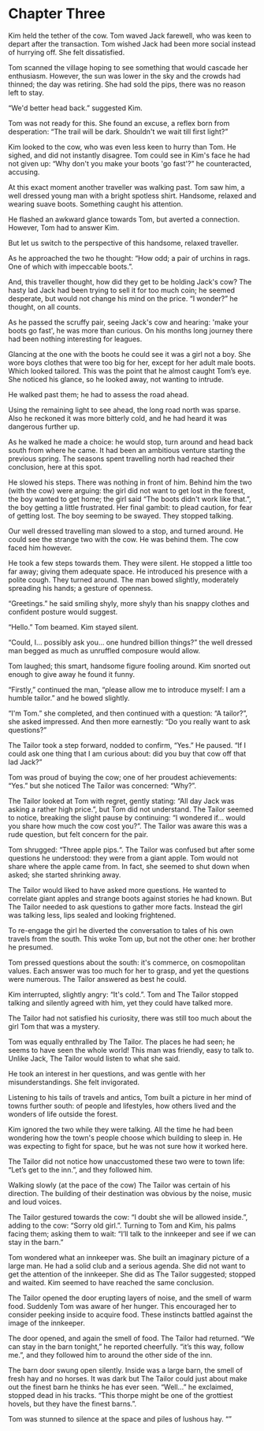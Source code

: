 
# Chapter Three

Kim held the tether of the cow. Tom waved Jack farewell, who was keen to depart after the transaction. Tom wished Jack had been more social instead of hurrying off. She felt dissatisfied.

Tom scanned the village hoping to see something that would cascade her enthusiasm. However, the sun was lower in the sky and the crowds had thinned; the day was retiring. She had sold the pips, there was no reason left to stay.

“We'd better head back.” suggested Kim.

Tom was not ready for this. She found an excuse, a reflex born from desperation: “The trail will be dark. Shouldn't we wait till first light?”

Kim looked to the cow, who was even less keen to hurry than Tom. He sighed, and did not instantly disagree. Tom could see in Kim's face he had not given up: “Why don't you make your boots 'go fast'?” he counteracted, accusing.

At this exact moment another traveller was walking past. Tom saw him, a well dressed young man with a bright spotless shirt. Handsome, relaxed and wearing suave boots. Something caught his attention. 

He flashed an awkward glance towards Tom, but averted a connection. However, Tom had to answer Kim.

But let us switch to the perspective of this handsome, relaxed traveller.

As he approached the two he thought: “How odd; a pair of urchins in rags. One of which with impeccable boots.”.

And, this traveller thought, how did they get to be holding Jack's cow? The hasty lad Jack had been trying to sell it for too much coin; he seemed desperate, but would not change his mind on the price. “I wonder?” he thought, on all counts. 

As he passed the scruffy pair, seeing Jack's cow and hearing: 'make your boots go fast', he was more than curious. On his months long journey there had been nothing interesting for leagues. 

Glancing at the one with the boots he could see it was a girl not a boy. She wore boys clothes that were too big for her, except for her adult male boots. Which looked tailored. This was the point that he almost caught Tom’s eye. She noticed his glance, so he looked away, not wanting to intrude. 

He walked past them; he had to assess the road ahead.

Using the remaining light to see ahead, the long road north was sparse. Also he reckoned it was more bitterly cold, and he had heard it was dangerous further up. 

As he walked he made a choice: he would stop, turn around and head back south from where he came. It had been an ambitious venture starting the previous spring. The seasons spent travelling north had reached their conclusion, here at this spot.

He slowed his steps. There was nothing in front of him. Behind him the two (with the cow) were arguing: the girl did not want to get lost in the forest, the boy wanted to get home; the girl said “The boots didn't work like that.”, the boy getting a little frustrated. Her final gambit: to plead caution, for fear of getting lost. The boy seeming to be swayed. They stopped talking. 

Our well dressed travelling man slowed to a stop, and turned around. He could see the strange two with the cow. He was behind them. The cow faced him however.

He took a few steps towards them. They were silent. He stopped a little too far away; giving them adequate space. He introduced his presence with a polite cough. They turned around. The man bowed slightly, moderately spreading his hands; a gesture of openness. 

“Greetings.” he said smiling shyly, more shyly than his snappy clothes and confident posture would suggest.

“Hello.” Tom beamed. Kim stayed silent.

“Could, I... possibly ask you... one hundred billion things?” the well dressed man begged as much as unruffled composure would allow.

Tom laughed; this smart, handsome figure fooling around. Kim snorted out enough to give away he found it funny.

“Firstly,” continued the man, “please allow me to introduce myself: I am a humble tailor.” and he bowed slightly.

“I'm Tom.” she completed, and then continued with a question: “A tailor?”, she asked impressed. And then more earnestly: “Do you really want to ask questions?”

The Tailor took a step forward, nodded to confirm, “Yes.” He paused. “If I could ask one thing that I am curious about: did you buy that cow off that lad Jack?”

Tom was proud of buying the cow; one of her proudest achievements: “Yes.” but she noticed The Tailor was concerned: “Why?”.

The Tailor looked at Tom with regret, gently stating: “All day Jack was asking a rather high price.”, but Tom did not understand. The Tailor seemed to notice, breaking the slight pause by continuing: “I wondered if...  would you share how much the cow cost you?”. The Tailor was aware this was a rude question, but felt concern for the pair.

Tom shrugged: “Three apple pips.“. The Tailor was confused but after some questions he understood: they were from a giant apple. Tom would not share where the apple came from. In fact, she seemed to shut down when asked; she started shrinking away. 

The Tailor would liked to have asked more questions. He wanted to correlate giant apples and strange boots against stories he had known. But The Tailor needed to ask questions to gather more facts. Instead the girl was talking less, lips sealed and looking frightened.

To re-engage the girl he diverted the conversation to tales of his own travels from the south. This woke Tom up, but not the other one: her brother he presumed.

Tom pressed questions about the south: it's commerce, on cosmopolitan values. Each answer was too much for her to grasp, and yet the questions were numerous. The Tailor answered as best he could.

Kim interrupted, slightly angry: “It's cold.”. Tom and The Tailor stopped talking and silently agreed with him, yet they could have talked more. 

The Tailor had not satisfied his curiosity, there was still too much about the girl Tom that was a mystery. 

Tom was equally enthralled by The Tailor. The places he had seen; he seems to have seen the whole world! This man was friendly, easy to talk to. Unlike Jack, The Tailor would listen to what she said.

He took an interest in her questions, and was gentle with her misunderstandings. She felt invigorated. 

Listening to his tails of travels and antics, Tom built a picture in her mind of towns further south: of people and lifestyles, how others lived and the wonders of life outside the forest.

Kim ignored the two while they were talking. All the time he had been wondering how the town's people choose which building to sleep in. He was expecting to fight for space, but he was not sure how it worked here.

The Tailor did not notice how unaccustomed these two were to town life: “Let’s get to the inn.”, and they followed him.

Walking slowly (at the pace of the cow) The Tailor was certain of his direction. The building of their destination was obvious by the noise, music and loud voices. 

The Tailor gestured towards the cow: “I doubt she will be allowed inside.”, adding to the cow: “Sorry old girl.”. Turning to Tom and Kim, his palms facing them; asking them to wait: “I’ll talk to the innkeeper and see if we can stay in the barn.”

Tom wondered what an innkeeper was. She built an imaginary picture of a large man. He had a solid club and a serious agenda. She did not want to get the attention of the innkeeper. She did as The Tailor suggested; stopped and waited. Kim seemed to have reached the same conclusion.

The Tailor opened the door erupting layers of noise, and the smell of warm food. Suddenly Tom was aware of her hunger. This encouraged her to consider peeking inside to acquire food. These instincts battled against the image of the innkeeper. 

The door opened, and again the smell of food. The Tailor had returned. “We can stay in the barn tonight,” he reported cheerfully. “it’s this way, follow me.”, and they followed him to around the other side of the inn. 

The barn door swung open silently. Inside was a large barn, the smell of fresh hay and no horses. It was dark but The Tailor could just about make out the finest barn he thinks he has ever seen. “Well...” he exclaimed, stopped dead in his tracks. “This thorpe might be one of the grottiest hovels, but they have the finest barns.”.

Tom was stunned to silence at the space and piles of lushous hay. 
“”
